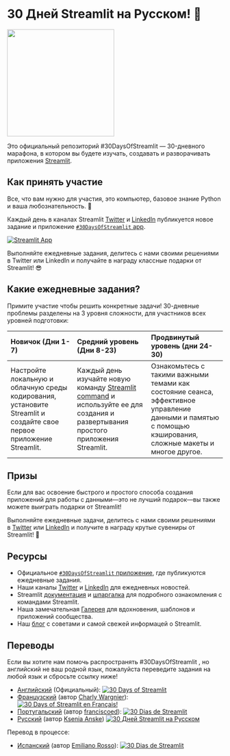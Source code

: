 # 30 Дней Streamlit на Русском! 🎈

<img src='3AF34648-C61D-47CE-9E56-C496C5A7C240.jpeg' height=250>

Это официальный репозиторий #30DaysOfStreamlit — 30-дневного марафона, в котором вы будете изучать, создавать и разворачивать приложения [Streamlit](https://streamlit.io).

## Как принять участие

Все, что вам нужно для участия, это компьютер, базовое знание Python и вашa любознательность. 🧠

Каждый день в каналах Streamlit [Twitter](https://twitter.com/streamlit) и [LinkedIn](https://www.linkedin.com/company/streamlit/posts/?feedView=all) публикуется новое задание и приложение [`#30DaysOfStreamlit` app](https://share.streamlit.io/streamlit/30days/).

[![Streamlit App](https://static.streamlit.io/badges/streamlit_badge_black_white.svg)](https://share.streamlit.io/streamlit/30days/)

Выполняйте ежедневные задания, делитесь с нами своими решениями в Twitter или LinkedIn и получайте в награду классные подарки от Streamlit! 😎

## Какие ежедневные задания?

Примите участие чтобы решить конкретные задачи! 30-дневные проблемы разделены на 3 уровня сложности, для участников всех уровней подготовки:

| Новичок (Дни 1-7) | Средний уровень (Дни 8-23) | Продвинутый уровень (дни 24-30) |
| :---        |    :----   |          :--- |
| Настройте локальную и облачную среды кодирования, установите Streamlit и создайте свое первое приложение Streamlit.| Каждый день изучайте новую команду [Streamlit command](https://docs.streamlit.io/library/api-reference) и используйте ее для создания и развертывания простого приложения Streamlit. | Ознакомьтесь с такими важными темами как состояние сеанса, эффективное управление данными и памятью с помощью кэширования, сложные макеты и многое другое.

## Призы

Если для вас освоение быстрого и простого способа создания приложений для работы с данными—это не лучший подарок—вы также можете выиграть подарки от Streamlit!

Выполняйте ежедневные задачи, делитесь с нами своими решениями в [Twitter](https://twitter.com/streamlit) или [LinkedIn](https://www.linkedin.com/company/streamlit/posts/?feedView=all) и получите в награду крутые сувениры от Streamlit! 🎁

## Ресурсы

- Официальное [`#30DaysOfStreamlit` приложение](https://share.streamlit.io/streamlit/30days/), где публикуются ежедневные задания.
- Наши каналы [Twitter](https://twitter.com/streamlit) и [LinkedIn](https://www.linkedin.com/company/streamlit/posts/?feedView=all) для ежедневных новостей.
- Streamlit [документация](https://docs.streamlit.io/) и [шпаргалка](https://docs.streamlit.io/library/cheatsheet) для подробного ознакомления с командами Streamlit.
- Наша замечательная [Галерея](https://streamlit.io/gallery) для вдохновения, шаблонов и приложений сообщества.
- Наш [блог](https://blog.streamlit.io/how-to-master-streamlit-for-data-science/) с советами и самой свежей информацей о Streamlit.

## Переводы

Если вы хотите нам помочь распространять #30DaysOfStreamlit , но английский не ваш родной язык, пожалуйста переведите задания на любой язык и сбросьте ссылку ниже!
- [Английский](https://github.com/streamlit/30days) (Официальный): [![30 Days of Streamlit](https://static.streamlit.io/badges/streamlit_badge_black_white.svg)](https://30days.streamlitapp.com)
- [Французский](https://github.com/streamlit/30days-French) (автор [Charly Wargnier](https://github.com/charlyWargnier/)): [![30 Days of Streamlit en Français!](https://static.streamlit.io/badges/streamlit_badge_black_white.svg)](https://30days-in-french.streamlitapp.com/)
- [Португальский](https://github.com/franciscoed/30days) (автор [franciscoed](https://github.com/franciscoed)): [![30 Dias de Streamlit](https://static.streamlit.io/badges/streamlit_badge_black_white.svg)](https://share.streamlit.io/franciscoed/30days)
- [Русский](https://github.com/kseniaanske/30days) (автор [Ksenia Anske](https://github.com/kseniaanske)) [![30 Дней Streamlit на Русском](https://static.streamlit.io/badges/streamlit_badge_black_white.svg)](...)

Перевод в процессе:
- [Испанский](https://github.com/arraydude/30days-spanish/) (автор [Emiliano Rosso](https://github.com/arraydude)): [![30 Dias de Streamlit](https://static.streamlit.io/badges/streamlit_badge_black_white.svg)](https://share.streamlit.io/arraydude/30days)

